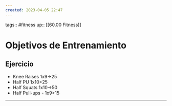 ```yaml
---
created: 2023-04-05 22:47
---
```

tags:: #fitness
up:: [[60.00 Fitness]]
# Objetivos de Entrenamiento

## Ejercicio
- Knee Raises 1x9->25
- Half PU 1x10>25
- Half Squats 1x10->50
- Half Pull-ups - 1x9>15

___
